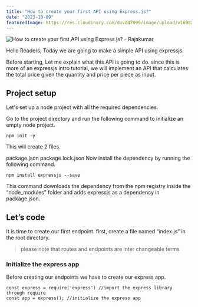 ```yaml
---
title: "How to create your first API using Express.js?"
date: "2023-10-09"
featuredImage: https://res.cloudinary.com/duvd47099/image/upload/v1698287636/personal-site/xfq1l7gqddh1jzxlukru.jpg
---
```


![How to create your first API using Express.js? - Rajakumar](https://res.cloudinary.com/duvd47099/image/upload/v1698287636/personal-site/xfq1l7gqddh1jzxlukru.jpg)

Hello Readers, Today we are going to make a simple API using expressjs.

Before starting, Let me explain what this API is going to do. since this is more of an expressjs intro tutorial, we will implement an API that calculates the total price given the quantity and price per piece as input.

## Project setup
Let's set up a node project with all the required dependencies.

Go to the project directory and run the following command to initialize an empty node project.

```
npm init -y
```

This will create 2 files.

package.json
package.lock.json
Now install the dependency by running the following command.

```
npm install expressjs --save
```

This command downloads the dependency from the npm registry inside the “node_modules” folder and adds expressjs as a dependency in package.json.

## Let’s code

It is time to create our first endpoint. first, create a file named “index.js” in the root directory.

> please note that routes and endpoints are inter changeable terms

### Initialize the express app
Before creating our endpoints we have to create our express app.

```
const express = require('express') //import the express library through require
const app = express(); //initialize the express app
```